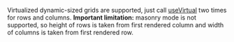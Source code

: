 Virtualized dynamic-sized grids are supported,
just call [useVirtual](https://af-utils.vercel.app/virtual/reference/virtual-react.usevirtual.md) two times for rows and columns.
**Important limitation:** masonry mode is not supported, so height of rows is taken from first rendered column and width of columns
is taken from first rendered row.
